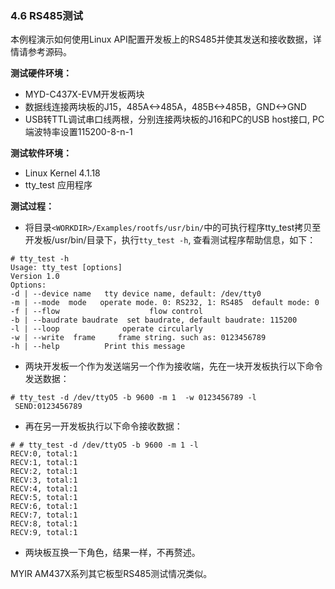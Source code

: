 ### 4.6 RS485测试

本例程演示如何使用Linux API配置开发板上的RS485并使其发送和接收数据，详情请参考源码。

**测试硬件环境：**

* MYD-C437X-EVM开发板两块  
* 数据线连接两块板的J15，485A&lt;-&gt;485A，485B&lt;-&gt;485B，GND&lt;-&gt;GND  
* USB转TTL调试串口线两根，分别连接两块板的J16和PC的USB host接口, PC端波特率设置115200-8-n-1

**测试软件环境：**

* Linux Kernel 4.1.18   
* tty\_test 应用程序  

**测试过程：**

* 将目录`<WORKDIR>/Examples/rootfs/usr/bin/`中的可执行程序tty\_test拷贝至开发板/usr/bin/目录下，执行`tty_test -h`, 查看测试程序帮助信息，如下：    

```\`
# tty_test -h
Usage: tty_test [options]
Version 1.0
Options:
-d | --device name   tty device name, default: /dev/tty0
-m | --mode  mode   operate mode. 0: RS232, 1: RS485  default mode: 0 
-f | --flow                    flow control 
-b | --baudrate baudrate  set baudrate, default baudrate: 115200 
-l | --loop              operate circularly 
-w | --write  frame     frame string. such as: 0123456789 
-h | --help          Print this message
```

* 两块开发板一个作为发送端另一个作为接收端，先在一块开发板执行以下命令发送数据：  

```
# tty_test -d /dev/ttyO5 -b 9600 -m 1  -w 0123456789 -l  
 SEND:0123456789
```

* 再在另一开发板执行以下命令接收数据：  

```
# # tty_test -d /dev/ttyO5 -b 9600 -m 1 -l
RECV:0, total:1 
RECV:1, total:1 
RECV:2, total:1 
RECV:3, total:1 
RECV:4, total:1 
RECV:5, total:1 
RECV:6, total:1 
RECV:7, total:1 
RECV:8, total:1 
RECV:9, total:1
```

* 两块板互换一下角色，结果一样，不再赘述。           

MYIR AM437X系列其它板型RS485测试情况类似。

